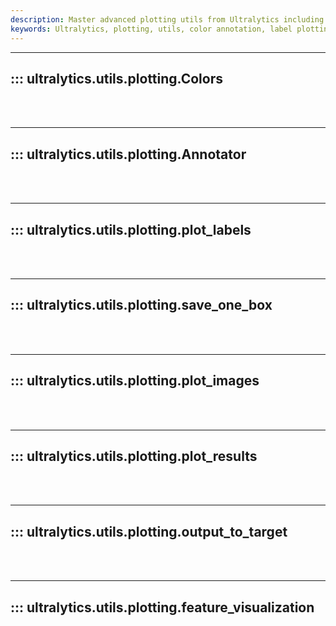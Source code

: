 ```yaml
---
description: Master advanced plotting utils from Ultralytics including color annotations, label and image plotting, and feature visualization.
keywords: Ultralytics, plotting, utils, color annotation, label plotting, image plotting, feature visualization
---
```


---
## ::: ultralytics.utils.plotting.Colors
<br><br>

---
## ::: ultralytics.utils.plotting.Annotator
<br><br>

---
## ::: ultralytics.utils.plotting.plot_labels
<br><br>

---
## ::: ultralytics.utils.plotting.save_one_box
<br><br>

---
## ::: ultralytics.utils.plotting.plot_images
<br><br>

---
## ::: ultralytics.utils.plotting.plot_results
<br><br>

---
## ::: ultralytics.utils.plotting.output_to_target
<br><br>

---
## ::: ultralytics.utils.plotting.feature_visualization
<br><br>

